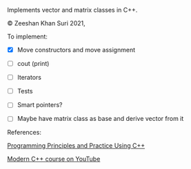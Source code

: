 Implements vector and matrix classes in C++.


© Zeeshan Khan Suri 2021, [<i class="fab fa-creative-commons"></i> <i class="fab fa-creative-commons-by"></i> <i class="fab fa-creative-commons-nc"></i>](http://creativecommons.org/licenses/by-nc/4.0/)


To implement: 

- [x] Move constructors and move assignment
- [ ] cout (print)
- [ ] Iterators
- [ ] Tests
- [ ] Smart pointers?
- [ ] Maybe have matrix class as base and derive vector from it



References:

[Programming Principles and Practice Using C++](https://www.stroustrup.com/programming.html)

[Modern C++ course on YouTube](https://www.youtube.com/watch?v=F_vIB3yjxaM&list=PLgnQpQtFTOGR50iIOtO36nK6aNPtVq98C&index=1)